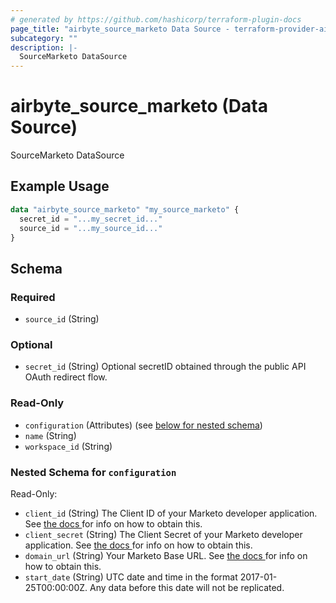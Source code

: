```yaml
---
# generated by https://github.com/hashicorp/terraform-plugin-docs
page_title: "airbyte_source_marketo Data Source - terraform-provider-airbyte"
subcategory: ""
description: |-
  SourceMarketo DataSource
---
```


# airbyte_source_marketo (Data Source)

SourceMarketo DataSource

## Example Usage

```terraform
data "airbyte_source_marketo" "my_source_marketo" {
  secret_id = "...my_secret_id..."
  source_id = "...my_source_id..."
}
```

<!-- schema generated by tfplugindocs -->
## Schema

### Required

- `source_id` (String)

### Optional

- `secret_id` (String) Optional secretID obtained through the public API OAuth redirect flow.

### Read-Only

- `configuration` (Attributes) (see [below for nested schema](#nestedatt--configuration))
- `name` (String)
- `workspace_id` (String)

<a id="nestedatt--configuration"></a>
### Nested Schema for `configuration`

Read-Only:

- `client_id` (String) The Client ID of your Marketo developer application. See <a href="https://docs.airbyte.com/integrations/sources/marketo"> the docs </a> for info on how to obtain this.
- `client_secret` (String) The Client Secret of your Marketo developer application. See <a href="https://docs.airbyte.com/integrations/sources/marketo"> the docs </a> for info on how to obtain this.
- `domain_url` (String) Your Marketo Base URL. See <a href="https://docs.airbyte.com/integrations/sources/marketo"> the docs </a> for info on how to obtain this.
- `start_date` (String) UTC date and time in the format 2017-01-25T00:00:00Z. Any data before this date will not be replicated.


